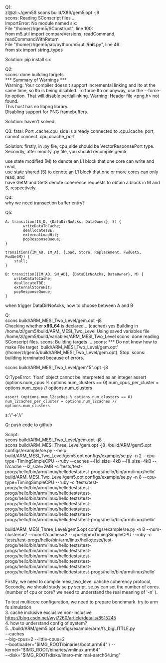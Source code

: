 Q1:  
zl@zl:~/gem5$ scons build/X86/gem5.opt -j9  
scons: Reading SConscript files ...  
ImportError: No module named six:  
  File "/home/zl/gem5/SConstruct", line 100:  
    from m5.util import compareVersions, readCommand, readCommandWithReturn  
  File "/home/zl/gem5/src/python/m5/util/__init__.py", line 46:  
    from six import string_types  

Solution: pip install six

Q2:  
scons: done building targets.  
*** Summary of Warnings ***  
Warning: Your compiler doesn't support incremental linking and lto at the same time, so lto is being disabled. To force lto on anyway, use the --force-lto option. That will disable partiallinking. 
Warning: Header file <png.h> not found.  
         This host has no libpng library.  
         Disabling support for PNG framebuffers.  
  
Solution: haven't solved

Q3: fatal: Port <orphan System>.cache.cpu_side is already connected to <orphan System>.cpu.icache_port, cannot connect <orphan System>.cpu.dcache_port  

Solution: firstly, in .py file, cpu_side should be VectorResponsePort type.  
Secondly, after modify .py file, you should recompile gem5
  
  use state modified (M) to denote an L1 block that one core can write and read,  
use state shared (S) to denote an L1 block that one or more cores can only read, and  
have GetM and GetS denote coherence requests to obtain a block in M and S, respectively.  

Q4:  
why we need transaction buffer entry?   

Q5:  
```
A: transition(IS_D, {DataDirNoAcks, DataOwner}, S) {
        writeDataToCache;
        deallocateTBE;
        externalLoadHit;
        popResponseQueue;
}

transition({IM_AD, IM_A}, {Load, Store, Replacement, FwdGetS, FwdGetM}) {
    stall;
}

B: transition({IM_AD, SM_AD}, {DataDirNoAcks, DataOwner}, M) {
    writeDataToCache;
    deallocateTBE;
    externalStoreHit;
    popResponseQueue;
}
```    
when trigger DataDirNoAcks, how to choose between A and B  

Q:  
 scons build/ARM_MESI_Two_Level/gem.opt -j8  
 Checking whether __x86_64__ is declared... (cached) yes
Building in /home/zl/gem5/build/ARM_MESI_Two_Level
Using saved variables file /home/zl/gem5/build/variables/ARM_MESI_Two_Level
scons: done reading SConscript files.
scons: Building targets ...
scons: *** Do not know how to make File target `build/ARM_MESI_Two_Level/gem.opt' (/home/zl/gem5/build/ARM_MESI_Two_Level/gem.opt).  Stop.
scons: building terminated because of errors.

scons build/ARM_MESI_Two_Level/gem"5".opt -j8


Q:TypeError: 'float' object cannot be interpreted as an integer
assert (options.num_cpus % options.num_clusters == 0)
    num_cpus_per_cluster = options.num_cpus // options.num_clusters

    assert (options.num_l2caches % options.num_clusters == 0)
    num_l2caches_per_cluster = options.num_l2caches // options.num_clusters

s:'/'->'//'

Q: push code to github

Script:  
scons build/ARM_MESI_Two_Level/gem.opt -j8  
scons build/ARM_MESI_Three_Level/gem.opt -j8
./build/ARM/gem5.opt configs/example/se.py --help   
build/ARM_MESI_Two_Level/gem5.opt configs/example/se.py -n 2 --cpu-type=TimingSimpleCPU  --ruby --caches --l1d_size=4kB --l1i_size=4kB --l2cache --l2_size=2MB -c 'tests/test-progs/hello/bin/arm/linux/hello;tests/test-progs/hello/bin/arm/linux/hello'  
build/ARM_MESI_Two_Level/gem5.opt configs/example/se.py -n 8 --cpu-type=TimingSimpleCPU --ruby -c 'tests/test-progs/hello/bin/arm/linux/hello;tests/test-progs/hello/bin/arm/linux/hello;tests/test-progs/hello/bin/arm/linux/hello;tests/test-progs/hello/bin/arm/linux/hello;tests/test-progs/hello/bin/arm/linux/hello;tests/test-progs/hello/bin/arm/linux/hello;tests/test-progs/hello/bin/arm/linux/hello;tests/test-progs/hello/bin/arm/linux/hello'  

build/ARM_MESI_Three_Level/gem5.opt configs/example/se.py -n 8 --num-clusters=2 --num-l2caches=2 --cpu-type=TimingSimpleCPU --ruby -c 'tests/test-progs/hello/bin/arm/linux/hello;tests/test-progs/hello/bin/arm/linux/hello;tests/test-progs/hello/bin/arm/linux/hello;tests/test-progs/hello/bin/arm/linux/hello;tests/test-progs/hello/bin/arm/linux/hello;tests/test-progs/hello/bin/arm/linux/hello;tests/test-progs/hello/bin/arm/linux/hello;tests/test-progs/hello/bin/arm/linux/hello'  

Firstly, we need to compile mesi_two_level cahche coherency protocol,   
Secondly, we should study se.py script. se.py can set the number of cores.(number of cpu or core? we need to understand the real meaning of '-n'
).

To test multicore configuration, we need to prepare benchmark. 
try to arm fs simulation  
3. cache inclusive exclusive non-inclusive   
https://blog.csdn.net/wyj7260/article/details/8515245  
4. how to understand config of system?  
5. ./build/ARM/gem5.opt configs/example/arm/fs_bigLITTLE.py \
    --caches \
    --big-cpus=2 --little-cpus=2\
    --bootloader="$IMG_ROOT/binaries/boot.arm64" \
    --kernel="$IMG_ROOT/binaries/vmlinux.arm64" \
    --disk="$IMG_ROOT/disks/linaro-minimal-aarch64.img"   
